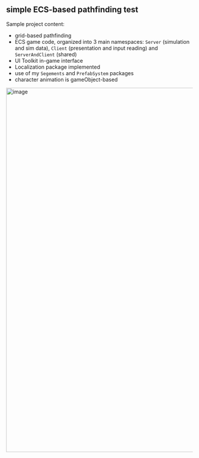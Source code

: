## simple ECS-based pathfinding test

Sample project content:
- grid-based pathfinding
- ECS game code, organized into 3 main namespaces: `Server` (simulation and sim data), `Client` (presentation and input reading) and `ServerAndClient` (shared)
- UI Toolkit in-game interface
- Localization package implemented
- use of my `Segements` and `PrefabSystem` packages
- character animation is gameObject-based

<img width="1830" height="985" alt="image" src="https://github.com/user-attachments/assets/53db149c-9e2a-4c1f-b2b9-e8e3a85a11cd" />

